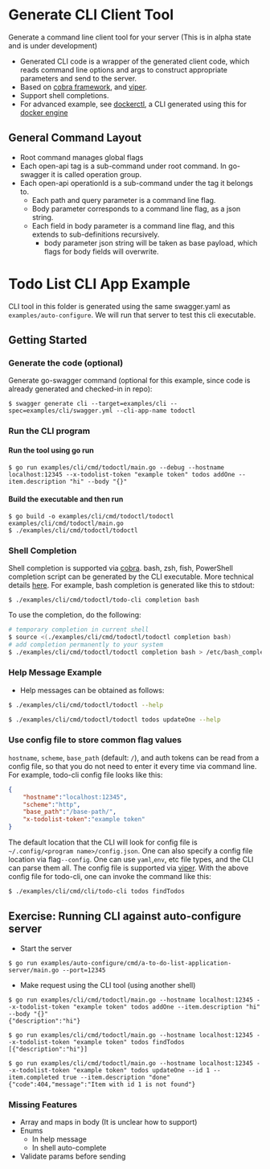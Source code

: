 # Generate CLI Client Tool
Generate a command line client tool for your server
(This is in alpha state and is under development)

* Generated CLI code is a wrapper of the generated client code, which reads command line options and args to construct appropriate parameters and send to the server.
* Based on [cobra framework](https://github.com/spf13/cobra), and [viper](https://github.com/spf13/viper).
* Support shell completions.
* For advanced example, see [dockerctl](https://github.com/cloudentity/dockerctl), a CLI generated using this for [docker engine](https://www.docker.com/)
## General Command Layout
* Root command manages global flags
* Each open-api tag is a sub-command under root command. In go-swagger it is called operation group.
* Each open-api operationId is a sub-command under the tag it belongs to.
    * Each path and query parameter is a command line flag.
    * Body parameter corresponds to a command line flag, as a json string.
    * Each field in body parameter is a command line flag, and this extends to sub-definitions recursively.
        * body parameter json string will be taken as base payload, which flags for body fields will overwrite.

# Todo List CLI App Example
CLI tool in this folder is generated using the same swagger.yaml as `examples/auto-configure`. We will run that server to test this cli executable.

## Getting Started
### Generate the code (optional)
Generate go-swagger command (optional for this example, since code is already generated and checked-in in repo):
```
$ swagger generate cli --target=examples/cli --spec=examples/cli/swagger.yml --cli-app-name todoctl
```
### Run the CLI program
#### Run the tool using go run
```
$ go run examples/cli/cmd/todoctl/main.go --debug --hostname localhost:12345 --x-todolist-token "example token" todos addOne --item.description "hi" --body "{}"
```
#### Build the executable and then run
```
$ go build -o examples/cli/cmd/todoctl/todoctl examples/cli/cmd/todoctl/main.go
$ ./examples/cli/cmd/todoctl/todoctl
```
### Shell Completion
Shell completion is supported via [cobra](https://github.com/spf13/cobra#generating-shell-completions). bash, zsh, fish, PowerShell completion script can be generated by the CLI executable. More technical details [here](https://github.com/spf13/cobra/blob/master/shell_completions.md).
For example, bash completion is generated like this to stdout:
```
$ ./examples/cli/cmd/todoctl/todo-cli completion bash
```
To use the completion, do the following:
```bash
# temporary completion in current shell
$ source <(./examples/cli/cmd/todoctl/todoctl completion bash)
# add completion permanently to your system
$ ./examples/cli/cmd/todoctl/todoctl completion bash > /etc/bash_completion.d/todoctl
```
### Help Message Example
* Help messages can be obtained as follows:
```bash
$ ./examples/cli/cmd/todoctl/todoctl --help
```
```bash
$ ./examples/cli/cmd/todoctl/todoctl todos updateOne --help
```
### Use config file to store common flag values
`hostname`, `scheme`, `base_path` (default: `/`), and auth tokens can be read from a config file, so that you do not need to enter it every time via command line.
For example, todo-cli config file looks like this:
```json
{
    "hostname":"localhost:12345",
    "scheme":"http",
    "base_path":"/base-path/",
    "x-todolist-token":"example token"
}
```
The default location that the CLI will look for config file is `~/.config/<program name>/config.json`. One can also specify a config file location via flag`--config`. One can use `yaml`,`env`, etc file types, and the CLI can parse them all. The config file is supported via [viper](https://github.com/spf13/viper).
With the above config file for todo-cli, one can invoke the command like this:
```bash
$ ./examples/cli/cmd/cli/todo-cli todos findTodos
```
## Exercise: Running CLI against auto-configure server
* Start the server
```
$ go run examples/auto-configure/cmd/a-to-do-list-application-server/main.go --port=12345
```
* Make request using the CLI tool (using another shell)
```
$ go run examples/cli/cmd/todoctl/main.go --hostname localhost:12345 --x-todolist-token "example token" todos addOne --item.description "hi" --body "{}"
{"description":"hi"}

$ go run examples/cli/cmd/todoctl/main.go --hostname localhost:12345 --x-todolist-token "example token" todos findTodos
[{"description":"hi"}]

$ go run examples/cli/cmd/todoctl/main.go --hostname localhost:12345 --x-todolist-token "example token" todos updateOne --id 1 --item.completed true --item.description "done"
{"code":404,"message":"Item with id 1 is not found"}
```

### Missing Features
* Array and maps in body (It is unclear how to support)
* Enums
    * In help message
    * In shell auto-complete
* Validate params before sending
